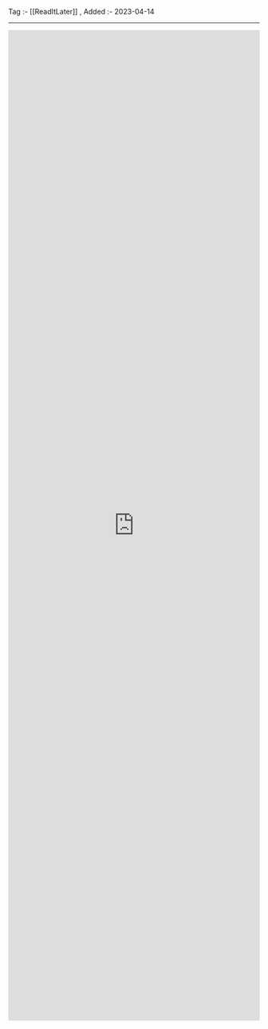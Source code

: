 Tag :- [[ReadItLater]] , 
Added :- 2023-04-14

-----
<iframe src="https://www.linkedin.com/embed/feed/update/urn:li:share:7006999697294819328" height="1982" width="504" frameborder="0" allowfullscreen="" title="Embedded post"></iframe>
